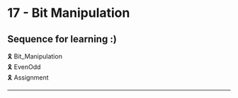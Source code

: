# 17 - Bit Manipulation

## Sequence for learning :)

🎗️ Bit_Manipulation \
🎗️ EvenOdd \
🎗️ Assignment

---
